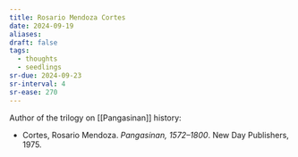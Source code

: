 ```yaml
---
title: Rosario Mendoza Cortes
date: 2024-09-19
aliases: 
draft: false
tags:
  - thoughts
  - seedlings
sr-due: 2024-09-23
sr-interval: 4
sr-ease: 270
---
```

Author of the trilogy on [[Pangasinan]] history:
- Cortes, Rosario Mendoza. _Pangasinan, 1572–1800_. New Day Publishers, 1975.